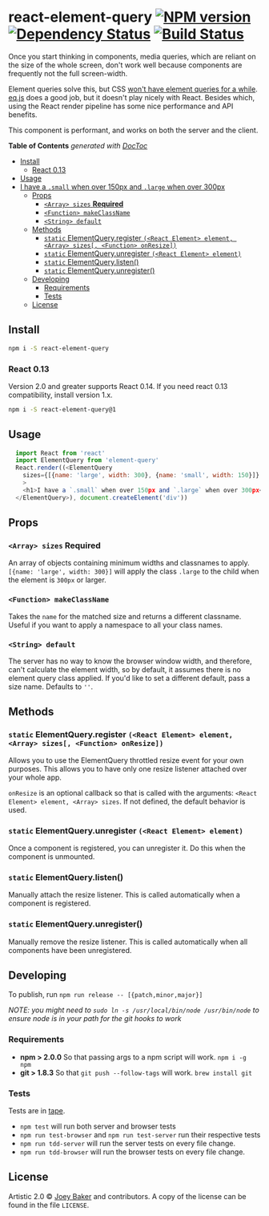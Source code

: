 # react-element-query [![NPM version][npm-image]][npm-url] [![Dependency Status][daviddm-url]][daviddm-image] [![Build Status][travis-image]][travis-url]

Once you start thinking in components, media queries, which are reliant on the size of the whole screen, don't work well because components are frequently not the full screen-width.

Element queries solve this, but CSS [won't have element queries for a while](http://discourse.specifiction.org/t/element-queries/26). [eq.js](https://github.com/snugug/eq.js) does a good job, but it doesn't play nicely with React. Besides which, using the React render pipeline has some nice performance and API benefits.

This component is performant, and works on both the server and the client.

<!-- START doctoc generated TOC please keep comment here to allow auto update -->
<!-- DON'T EDIT THIS SECTION, INSTEAD RE-RUN doctoc TO UPDATE -->
**Table of Contents**  *generated with [DocToc](http://doctoc.herokuapp.com/)*

  - [Install](#install)
    - [React 0.13](#react-013)
  - [Usage](#usage)
- [I have a `.small` when over 150px and `.large` when over 300px](#i-have-a-small-when-over-150px-and-large-when-over-300px)
  - [Props](#props)
    - [`<Array> sizes` **Required**](#array-sizes-required)
    - [`<Function> makeClassName`](#function-makeclassname)
    - [`<String> default`](#string-default)
  - [Methods](#methods)
    - [`static` ElementQuery.register `(<React Element> element, <Array> sizes[, <Function> onResize])`](#static-elementqueryregister-react-element-element-array-sizes-function-onresize)
    - [`static` ElementQuery.unregister `(<React Element> element)`](#static-elementqueryunregister-react-element-element)
    - [`static` ElementQuery.listen()](#static-elementquerylisten)
    - [`static` ElementQuery.unregister()](#static-elementqueryunregister)
  - [Developing](#developing)
    - [Requirements](#requirements)
    - [Tests](#tests)
  - [License](#license)

<!-- END doctoc generated TOC please keep comment here to allow auto update -->

## Install

```sh
npm i -S react-element-query
```

### React 0.13
Version 2.0 and greater supports React 0.14. If you need react 0.13 compatibility, install version 1.x.

```sh
npm i -S react-element-query@1
```


## Usage

```js
  import React from 'react'
  import ElementQuery from 'element-query'
  React.render((<ElementQuery
    sizes={[{name: 'large', width: 300}, {name: 'small', width: 150}]}
    >
    <h1>I have a `.small` when over 150px and `.large` when over 300px</h1>
  </ElementQuery>), document.createElement('div'))
```

## Props
### `<Array> sizes` **Required**
An array of objects containing minimum widths and classnames to apply. `[{name: 'large', width: 300}]` will apply the class `.large` to the child when the element is `300px` or larger.

### `<Function> makeClassName`
Takes the `name` for the matched size and returns a different classname. Useful if you want to apply a namespace to all your class names.

### `<String> default`
The server has no way to know the browser window width, and therefore, can't calculate the element width, so by default, it assumes there is no element query class applied. If you'd like to set a different default, pass a size name. Defaults to `''`.

## Methods
### `static` ElementQuery.register `(<React Element> element, <Array> sizes[, <Function> onResize])`
Allows you to use the ElementQuery throttled resize event for your own purposes. This allows you to have only one resize listener attached over your whole app.

`onResize` is an optional callback so that is called with the arguments: `<React Element> element, <Array> sizes`. If not defined, the default behavior is used.

### `static` ElementQuery.unregister `(<React Element> element)`
Once a component is registered, you can unregister it. Do this when the component is unmounted.

### `static` ElementQuery.listen()
Manually attach the resize listener. This is called automatically when a component is registered.

### `static` ElementQuery.unregister()
Manually remove the resize listener. This is called automatically when all components have been unregistered.


## Developing
To publish, run `npm run release -- [{patch,minor,major}]`

_NOTE: you might need to `sudo ln -s /usr/local/bin/node /usr/bin/node` to ensure node is in your path for the git hooks to work_

### Requirements
* **npm > 2.0.0** So that passing args to a npm script will work. `npm i -g npm`
* **git > 1.8.3** So that `git push --follow-tags` will work. `brew install git`

### Tests
Tests are in [tape](https://github.com/substack/tape).

* `npm test` will run both server and browser tests
* `npm run test-browser` and `npm run test-server` run their respective tests
* `npm run tdd-server` will run the server tests on every file change.
* `npm run tdd-browser` will run the browser tests on every file change.

## License

Artistic 2.0 © [Joey Baker](http://byjoeybaker.com) and contributors. A copy of the license can be found in the file `LICENSE`.


[npm-url]: https://npmjs.org/package/react-element-query
[npm-image]: https://badge.fury.io/js/react-element-query.svg
[travis-url]: https://travis-ci.org/joeybaker/react-element-query
[travis-image]: https://travis-ci.org/joeybaker/react-element-query.svg?branch=master
[daviddm-url]: https://david-dm.org/joeybaker/react-element-query.svg?theme=shields.io
[daviddm-image]: https://david-dm.org/joeybaker/react-element-query
